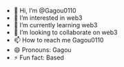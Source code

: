 - 👋 Hi, I’m @Gagou0110
- 👀 I’m interested in web3
- 🌱 I’m currently learning web3
- 💞️ I’m looking to collaborate on web3
- 📫 How to reach me Gagou0110
- 😄 Pronouns: Gagou
- ⚡ Fun fact: Based

<!---
Gagou0110/Gagou0110 is a ✨ special ✨ repository because its `README.md` (this file) appears on your GitHub profile.
You can click the Preview link to take a look at your changes.
--->
